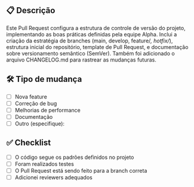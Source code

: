 ## 📋 Descrição
Este Pull Request configura a estrutura de controle de versão do projeto, implementando as boas práticas definidas pela equipe Alpha. Inclui a criação da estratégia de branches (main, develop, feature/*, hotfix/*), estrutura inicial do repositório, template de Pull Request, e documentação sobre versionamento semântico (SemVer). Também foi adicionado o arquivo CHANGELOG.md para rastrear as mudanças futuras.

## 🛠 Tipo de mudança
- [ ] Nova feature
- [ ] Correção de bug
- [ ] Melhorias de performance
- [ ] Documentação
- [ ] Outro (especifique):

## ✅ Checklist
- [ ] O código segue os padrões definidos no projeto
- [ ] Foram realizados testes
- [ ] O Pull Request está sendo feito para a branch correta
- [ ] Adicionei reviewers adequados
